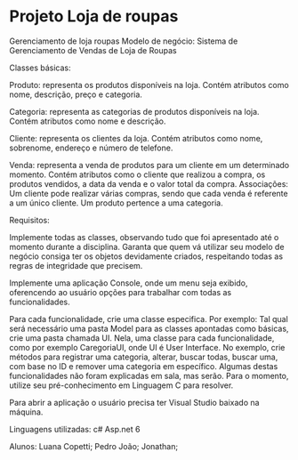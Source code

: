 # Projeto Loja de roupas
Gerenciamento de loja roupas
Modelo de negócio: Sistema de Gerenciamento de Vendas de Loja de Roupas

Classes básicas:

Produto: representa os produtos disponíveis na loja. Contém atributos como nome, descrição, preço e categoria.

Categoria: representa as categorias de produtos disponíveis na loja. Contém atributos como nome e descrição.

Cliente: representa os clientes da loja. Contém atributos como nome, sobrenome, endereço e número de telefone.

Venda: representa a venda de produtos para um cliente em um determinado momento. Contém atributos como o cliente que realizou a compra, os produtos vendidos, a data da venda e o valor total da compra. Associações: Um cliente pode realizar várias compras, sendo que cada venda é referente a um único cliente. Um produto pertence a uma categoria.

Requisitos:

Implemente todas as classes, observando tudo que foi apresentado até o momento durante a disciplina. Garanta que quem vá utilizar seu modelo de negócio consiga ter os objetos devidamente criados, respeitando todas as regras de integridade que precisem.

Implemente uma aplicação Console, onde um menu seja exibido, oferencendo ao usuário opções para trabalhar com todas as funcionalidades.

Para cada funcionalidade, crie uma classe especifica. Por exemplo: Tal qual será necessário uma pasta Model para as classes apontadas como básicas, crie uma pasta chamada UI. Nela, uma classe para cada funcionalidade, como por exemplo CaregoriaUI, onde UI é User Interface. No exemplo, crie métodos para registrar uma categoria, alterar, buscar todas, buscar uma, com base no ID e remover uma categoria em específico. Algumas destas funcionalidades não foram explicadas em sala, mas serão. Para o momento, utilize seu pré-conhecimento em Linguagem C para resolver.

Para abrir a aplicação o usuário precisa ter Visual Studio baixado na máquina.

Linguagens utilizadas: c# Asp.net 6

Alunos: Luana Copetti; Pedro João; Jonathan;
